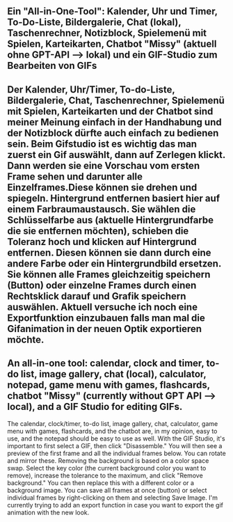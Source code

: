 Ein "All-in-One-Tool": Kalender, Uhr und Timer, To-Do-Liste, Bildergalerie, Chat (lokal), Taschenrechner, Notizblock, Spielemenü mit Spielen, Karteikarten, Chatbot "Missy" (aktuell ohne GPT-API --> lokal) und ein GIF-Studio zum Bearbeiten von GIFs 
--------------------------------------- 

Der Kalender, Uhr/Timer, To-do-Liste, Bildergalerie, Chat, Taschenrechner, Spielemenü mit Spielen, Karteikarten und der Chatbot sind meiner Meinung einfach in der Handhabung und der Notizblock dürfte auch einfach zu bedienen sein. 
Beim Gifstudio ist es wichtig das man zuerst ein Gif auswählt, dann auf Zerlegen klickt. Dann werden sie eine Vorschau vom ersten Frame sehen und darunter alle Einzelframes.Diese können sie drehen und spiegeln. Hintergrund entfernen basiert hier auf einem Farbraumaustausch. Sie wählen die Schlüsselfarbe aus (aktuelle Hintergrundfarbe die sie entfernen möchten), schieben die Toleranz hoch und klicken auf Hintergrund entfernen. Diesen können sie dann durch eine andere Farbe oder 
ein Hintergrundbild ersetzen. Sie können alle Frames gleichzeitig speichern (Button) oder einzelne Frames durch einen Rechtsklick darauf und Grafik speichern auswählen. Aktuell versuche ich noch eine Exportfunktion einzubauen falls man mal die Gifanimation in der neuen Optik exportieren möchte. 
----------------------------------------- 
An all-in-one tool: calendar, clock and timer, to-do list, image gallery, chat (local), calculator, notepad, game menu with games, flashcards, chatbot "Missy" (currently without GPT API --> local), and a GIF Studio for editing GIFs.
-----------------------------------------  
The calendar, clock/timer, to-do list, image gallery, chat, calculator, game menu with games, flashcards, and the chatbot are, in my opinion, easy to use, and the notepad should be easy to use as well.
With the GIF Studio, it's important to first select a GIF, then click "Disassemble." You will then see a preview of the first frame and all the individual frames below. You can rotate and mirror these. Removing the background is based on a color space swap. Select the key color (the current background color you want to remove), increase the tolerance to the maximum, and click "Remove background." You can then replace this with a different color or a background image. You can save all frames at once (button) or select individual frames by right-clicking on them and selecting Save Image. I'm currently trying to add an export function in case you want to export the gif animation with the new look.

